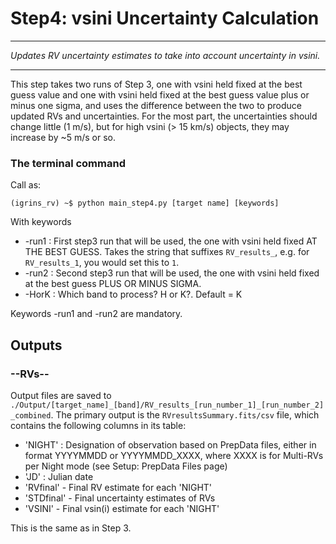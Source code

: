 # Step4: vsini Uncertainty Calculation

***
*Updates RV uncertainty estimates to take into account uncertainty in vsini.*
***

This step takes two runs of Step 3, one with vsini held fixed at the best guess value and one with vsini held fixed at the best guess value plus or minus one sigma, and uses the difference between the two to produce updated RVs and uncertainties. For the most part, the uncertainties should change little (1 m/s), but for high vsini (> 15 km/s) objects, they may increase by ~5 m/s or so.
                                     

### The terminal command
Call as:
```shell
(igrins_rv) ~$ python main_step4.py [target name] [keywords]
```

With keywords

* -run1 : First step3 run that will be used, the one with vsini held fixed AT THE BEST GUESS. Takes the string that suffixes `RV_results_`, e.g. for `RV_results_1`, you would set this to `1`.
* -run2 : Second step3 run that will be used, the one with vsini held fixed at the best guess PLUS OR MINUS SIGMA.
* -HorK : Which band to process? H or K?. Default = K

Keywords -run1 and -run2 are mandatory.


## Outputs
### --RVs--
Output files are saved to `./Output/[target_name]_[band]/RV_results_[run_number_1]_[run_number_2]_combined`. The primary output is the `RVresultsSummary.fits/csv` file, which contains the following columns in its table:
* 'NIGHT' : Designation of observation based on PrepData files, either in format YYYYMMDD or YYYYMMDD_XXXX, where XXXX is for Multi-RVs per Night mode (see Setup: PrepData Files page)
* 'JD' : Julian date
* 'RVfinal' - Final RV estimate for each 'NIGHT'
* 'STDfinal' - Final uncertainty estimates of RVs
* 'VSINI' - Final vsin(i) estimate for each 'NIGHT'

This is the same as in Step 3.